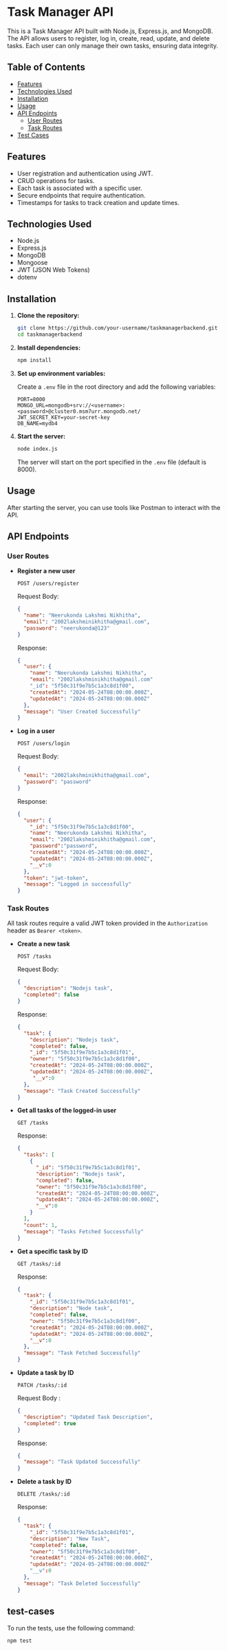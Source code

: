 # Task Manager API

This is a Task Manager API built with Node.js, Express.js, and MongoDB. The API allows users to register, log in, create, read, update, and delete tasks. Each user can only manage their own tasks, ensuring data integrity.

## Table of Contents

- [Features](#features)
- [Technologies Used](#technologies-used)
- [Installation](#installation)
- [Usage](#usage)
- [API Endpoints](#api-endpoints)
  - [User Routes](#user-routes)
  - [Task Routes](#task-routes)
- [Test Cases](#test-cases)
## Features

- User registration and authentication using JWT.
- CRUD operations for tasks.
- Each task is associated with a specific user.
- Secure endpoints that require authentication.
- Timestamps for tasks to track creation and update times.

## Technologies Used

- Node.js
- Express.js
- MongoDB
- Mongoose
- JWT (JSON Web Tokens)
- dotenv

## Installation

1. **Clone the repository:**

    ```bash
    git clone https://github.com/your-username/taskmanagerbackend.git
    cd taskmanagerbackend
    ```

2. **Install dependencies:**

    ```bash
    npm install
    ```

3. **Set up environment variables:**

    Create a `.env` file in the root directory and add the following variables:

    ```env
    PORT=8000
    MONGO_URL=mongodb+srv://<username>:<password>@cluster0.msm7urr.mongodb.net/
    JWT_SECRET_KEY=your-secret-key
    DB_NAME=mydb4
    ```

4. **Start the server:**

    ```bash
    node index.js
    ```

    The server will start on the port specified in the `.env` file (default is 8000).

## Usage

After starting the server, you can use tools like Postman to interact with the API.

## API Endpoints

### User Routes

- **Register a new user**

    ```http
    POST /users/register
    ```

    Request Body:

    ```json
    {
      "name": "Neerukonda Lakshmi Nikhitha",
      "email": "2002lakshminikhitha@gmail.com",
      "password": "neerukonda@123"
    }
    ```

    Response:

    ```json
    {
      "user": {
        "name": "Neerukonda Lakshmi Nikhitha",
        "email": "2002lakshminikhitha@gmail.com"
        "_id": "5f50c31f9e7b5c1a3c8d1f00",
        "createdAt": "2024-05-24T08:00:00.000Z",
        "updatedAt": "2024-05-24T08:00:00.000Z"
      },
      "message": "User Created Successfully"
    }
    ```

- **Log in a user**

    ```http
    POST /users/login
    ```

    Request Body:

    ```json
    {
      "email": "2002lakshminikhitha@gmail.com",
      "password": "password"
    }
    ```

    Response:

    ```json
    {
      "user": {
        "_id": "5f50c31f9e7b5c1a3c8d1f00",
        "name": "Neerukonda Lakshmi Nikhitha",
        "email": "2002lakshminikhitha@gmail.com",
        "password":"password",
        "createdAt": "2024-05-24T08:00:00.000Z",
        "updatedAt": "2024-05-24T08:00:00.000Z",
        "__v":0
      },
      "token": "jwt-token",
      "message": "Logged in successfully"
    }
    ```

### Task Routes

All task routes require a valid JWT token provided in the `Authorization` header as `Bearer <token>`.

- **Create a new task**

    ```http
    POST /tasks
    ```

    Request Body:

    ```json
    {
      "description": "Nodejs task",
      "completed": false
    }
    ```

    Response:

    ```json
    {
      "task": {
        "description": "Nodejs task",
        "completed": false,
        "_id": "5f50c31f9e7b5c1a3c8d1f01",
        "owner": "5f50c31f9e7b5c1a3c8d1f00",
        "createdAt": "2024-05-24T08:00:00.000Z",
        "updatedAt": "2024-05-24T08:00:00.000Z",
         "__v":0
      },
      "message": "Task Created Successfully"
    }
    ```

- **Get all tasks of the logged-in user**

    ```http
    GET /tasks
    ```

    Response:

    ```json
    {
      "tasks": [
        {
          "_id": "5f50c31f9e7b5c1a3c8d1f01",
          "description": "Nodejs task",
          "completed": false,
          "owner": "5f50c31f9e7b5c1a3c8d1f00",
          "createdAt": "2024-05-24T08:00:00.000Z",
          "updatedAt": "2024-05-24T08:00:00.000Z",
          "__v":0
        }
      ],
      "count": 1,
      "message": "Tasks Fetched Successfully"
    }
    ```

- **Get a specific task by ID**

    ```http
    GET /tasks/:id
    ```

    Response:

    ```json
    {
      "task": {
        "_id": "5f50c31f9e7b5c1a3c8d1f01",
        "description": "Node task",
        "completed": false,
        "owner": "5f50c31f9e7b5c1a3c8d1f00",
        "createdAt": "2024-05-24T08:00:00.000Z",
        "updatedAt": "2024-05-24T08:00:00.000Z",
        "__v":0
      },
      "message": "Task Fetched Successfully"
    }
    ```

- **Update a task by ID**

    ```http
    PATCH /tasks/:id
    ```

    Request Body :

    ```json
    {
      "description": "Updated Task Description",
      "completed": true
    }
    ```

    Response:

    ```json
    {
      "message": "Task Updated Successfully"
    }
    ```

- **Delete a task by ID**

    ```http
    DELETE /tasks/:id
    ```

    Response:

    ```json
    {
      "task": {
        "_id": "5f50c31f9e7b5c1a3c8d1f01",
        "description": "New Task",
        "completed": false,
        "owner": "5f50c31f9e7b5c1a3c8d1f00",
        "createdAt": "2024-05-24T08:00:00.000Z",
        "updatedAt": "2024-05-24T08:00:00.000Z"
        "__v":0
      },
      "message": "Task Deleted Successfully"
    }
    ```
## test-cases

To run the tests, use the following command:

```bash
npm test



